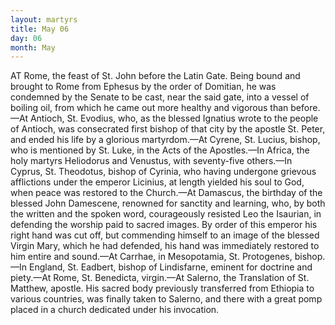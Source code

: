 ```yaml
---
layout: martyrs
title: May 06
day: 06
month: May
---
```

AT Rome, the feast of St. John before the Latin
Gate. Being bound and brought to Rome from
Ephesus by the order of Domitian, he was condemned
by the Senate to be cast, near the said gate, into a
vessel of boiling oil, from which he came out more
healthy and vigorous than before.&mdash;At Antioch, St.
Evodius, who, as the blessed Ignatius wrote to the
people of Antioch, was consecrated first bishop of
that city by the apostle St. Peter, and ended his life
by a glorious martyrdom.&mdash;At Cyrene, St. Lucius,
bishop, who is mentioned by St. Luke, in the Acts
of the Apostles.&mdash;In Africa, the holy martyrs Heliodorus and Venustus, with seventy-five others.&mdash;In
Cyprus, St. Theodotus, bishop of Cyrinia, who having undergone grievous afflictions under the emperor
Licinius, at length yielded his soul to God, when
peace was restored to the Church.&mdash;At Damascus,
the birthday of the blessed John Damescene, renowned for sanctity and learning, who, by both the
written and the spoken word, courageously resisted
Leo the Isaurian, in defending the worship paid to
sacred images. By order of this emperor his right
hand was cut off, but commending himself to an
image of the blessed Virgin Mary, which he had defended, his hand was immediately restored to him
entire and sound.&mdash;At Carrhae, in Mesopotamia, St.
Protogenes, bishop.&mdash;In England, St. Eadbert, bishop
of Lindisfarne, eminent for doctrine and piety.&mdash;At
Rome, St. Benedicta, virgin.&mdash;At Salerno, the Translation of St. Matthew, apostle. His sacred body
previously transferred from Ethiopia to various
countries, was finally taken to Salerno, and there
with a great pomp placed in a church dedicated under
his invocation.

